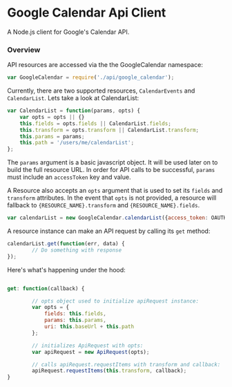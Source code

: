 # Google Calendar Api Client

A Node.js client for Google's Calendar API.

### Overview

API resources are accessed via the the GoogleCalendar namespace:

```js
var GoogleCalendar = require('./api/google_calendar');
```

Currently, there are two supported resources, `CalendarEvents` and `CalendarList`.  Lets take a look at CalendarList:

```js
var CalendarList = function(params, opts) {
    var opts = opts || {}
    this.fields = opts.fields || CalendarList.fields;
    this.transform = opts.transform || CalendarList.transform; 
    this.params = params;
    this.path = '/users/me/calendarList';
};
```

The `params` argument is a basic javascript object. It will be used later on to build the full resource URL. In order for API calls to be
successful, `params` must include an `accessToken` key and value.

A Resource also accepts an `opts` argument that is used to set its `fields` and 
`transform` attributes. In the event that `opts` is not provided, a resource will fallback to `{RESOURCE_NAME}.transform` and `{RESOURCE_NAME}.fields`.

```js
var calendarList = new GoogleCalendar.calendarList({access_token: OAUTH_ACCESS_TOKEN})
```

A resource instance can make an API request by calling its `get` method:

```js
calendarList.get(function(err, data) {
        // Do something with response
});
```

Here's what's happening under the hood:

```js

get: function(callback) {

        // opts object used to initialize apiRequest instance:
        var opts = {
            fields: this.fields,
            params: this.params,
            uri: this.baseUrl + this.path
        };

        // initializes ApiRequest with opts:
        var apiRequest = new ApiRequest(opts);

        // calls apiRequest.requestItems with transform and callback:
        apiRequest.requestItems(this.transform, callback);
}
```
